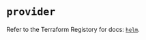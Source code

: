 # `provider`

Refer to the Terraform Registory for docs: [`helm`](https://registry.terraform.io/providers/hashicorp/helm/2.11.0/docs).
